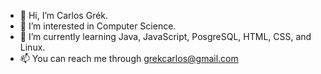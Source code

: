 - 👋 Hi, I’m Carlos Grék.
- 👀 I’m interested in Computer Science.
- 🌱 I’m currently learning Java, JavaScript, PosgreSQL, HTML, CSS, and Linux.
- 📫 You can reach me through grekcarlos@gmail.com

<!---
carlosgrek/carlosgrek is a ✨ special ✨ repository because its `README.md` (this file) appears on your GitHub profile.
You can click the Preview link to take a look at your changes.
--->
